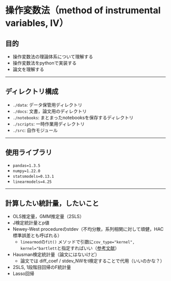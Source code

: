 # 操作変数法（method of instrumental variables, IV）
## 目的
- 操作変数法の理論体系について理解する
- 操作変数法をpythonで実装する
- 論文を理解する
---
## ディレクトリ構成
- ```./data```: データ保管用ディレクトリ
- ```./docs```: 文書，論文用のディレクトリ
- ```./notebooks```: まとまったnotebooksを保存するディレクトリ
- ```./scripts```: 一時作業用ディレクトリ
- ```./src```: 自作モジュール

---
## 使用ライブラリ
- ```pandas=1.3.5```
- ```numpy=1.22.0```
- ```statsmodels=0.13.1```
- ```linearmodels=4.25```

---
## 計算したい統計量，したいこと
- OLS推定量，GMM推定量（2SLS）
- J検定統計量とp値
- Newey-West procedureのstdev（不均分散，系列相関に対して頑健，HAC標準誤差とも呼ばれる）
  - ```linearmod```の```fit()``` メソッドで引数に```cov_type="kernel", kernel="bartlett```と指定すればいい（[参考文献](https://bashtage.github.io/linearmodels/system/examples/examples.html)）
- Hausman検定統計量（論文にはないけど）
  - 論文では diff_coef / stdev_NWをt検定することで代用（いいのかな？）
- 2SLS, 1段階目回帰のF統計量
- Lasso回帰